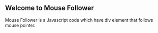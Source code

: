 ## Welcome to Mouse Follower

Mouse Follower is a Javascript code which have div element that follows mouse pointer.

